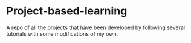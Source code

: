 # Project-based-learning
A repo of all the projects that have been developed by following several tutorials with some modifications of my own.
